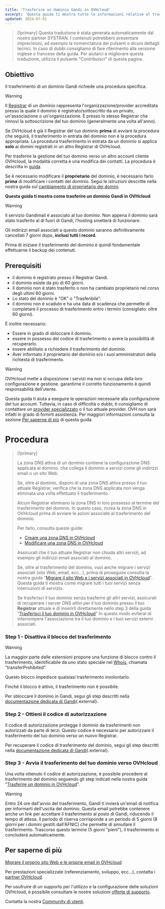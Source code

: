 ```yaml
---
title: 'Trasferire un dominio Gandi in OVHcloud'
excerpt: 'Questa guida ti mostra tutte le informazioni relative al trasferimento di un dominio Gandi in OVHcloud'
updated: 2024-07-01
---
```


> [!primary]
> Questa traduzione è stata generata automaticamente dal nostro partner SYSTRAN. I contenuti potrebbero presentare imprecisioni, ad esempio la nomenclatura dei pulsanti o alcuni dettagli tecnici. In caso di dubbi consigliamo di fare riferimento alla versione inglese o francese della guida. Per aiutarci a migliorare questa traduzione, utilizza il pulsante "Contribuisci" di questa pagina.
>

## Obiettivo

Il trasferimento di un dominio Gandi richiede una procedura specifica.

> [!warning]
>
> Il [Registrar](/links/web/domains-what-is-registrar) di un dominio rappresenta l'organizzazione/provider accreditata presso la quale il dominio è registrato/sottoscritto da un privato, un'associazione o un'organizzazione. È presso lo stesso Registrar che rinnovi la sottoscrizione del tuo dominio (generalmente una volta all'anno).
>
> Se OVHcloud è già il Registrar del tuo dominio **prima** di avviare la procedura che seguirà, il trasferimento in entrata del dominio non è la procedura appropriata. La procedura trasferimento in entrata da un dominio si applica **solo** ai domini registrati in un altro Registrar di OVHcloud.
>
> Per trasferire la gestione del tuo dominio verso un altro account cliente OVHcloud, la modalità corretta è una modifica dei contatti. La procedura è descritta in [guida](/pages/account_and_service_management/account_information/managing_contacts).
>
> Se è necessario modificare il **proprietario** del dominio, è necessario farlo **prima** di modificare i contatti del dominio. Segui le istruzioni descritte nella nostra guida sul [cambiamento di proprietario dei domini](/pages/web_cloud/domains/trade_domain).
>

**Questa guida ti mostra come trasferire un dominio Gandi in OVHcloud**

> [!warning]
>
> Il servizio Gandimail è associato al tuo dominio. Non appena il dominio sarà stato trasferito al di fuori di Gandi, l’hosting smetterà di funzionare. 
>
> Gli indirizzi email associati a questo dominio saranno definitivamente cancellati 7 giorni dopo, **inclusi tutti i record**.
>
> Prima di iniziare il trasferimento del dominio è quindi fondamentale effettuarne il backup dei contenuti.
>

## Prerequisiti

- il dominio è registrato presso il Registrar Gandi.
- il dominio esiste da più di 60 giorni.
- Il dominio non è stato trasferito o non ha cambiato proprietario nel corso degli ultimi 60 giorni.
- Lo stato del dominio è "OK" o "Trasferibile".
- il dominio non è scaduto e ha una data di scadenza che permette di completare il processo di trasferimento entro i termini (consigliato: oltre 60 giorni).

È inoltre necessario:

- Essere in grado di sbloccare il dominio.
- essere in possesso del codice di trasferimento o avere la possibilità di recuperarlo.
- essere abilitato a richiedere il trasferimento del dominio.
- Aver informato il proprietario del dominio e/o i suoi amministratori della richiesta di trasferimento.

> [!warning]
>
> OVHcloud mette a disposizione i servizi ma non si occupa della loro configurazione e gestione. garantirne il corretto funzionamento è quindi responsabilità dell’utente.
>
> Questa guida ti aiuta a eseguire le operazioni necessarie alla configurazione del tuo account. Tuttavia, in caso di difficoltà o dubbi, ti consigliamo di contattare un [provider specializzato](/links/partner) o il tuo attuale provider. OVH non sarà infatti in grado di fornirti assistenza. Per maggiori informazioni consulta la sezione [Per saperne di più](#go-further) di questa guida.
>

# Procedura

> [!primary]
>
> La zona DNS attiva di un dominio contiene la configurazione DNS applicata al dominio. che collega il dominio a servizi come gli indirizzi email o un sito Web.
>
> Se, oltre al dominio, disponi di una zona DNS attiva presso il tuo attuale Registrar, verifica che la zona DNS applicata non venga eliminata una volta effettuato il trasferimento.
>
> Alcuni Registrar eliminano la zona DNS in loro possesso al termine del trasferimento del dominio. In questo caso, ricrea la zona DNS in OVHcloud prima di avviare le azioni associate al trasferimento del dominio.
>
> Per farlo, consulta queste guide:
>
> - [Creare una zona DNS in OVHcloud](/pages/web_cloud/domains/dns_zone_create)
> - [Modificare una zona DNS in OVHcloud](/pages/web_cloud/domains/dns_zone_edit)
>
> Assicurati che il tuo attuale Registrar non chiuda altri servizi, ad esempio gli indirizzi email associati al dominio.
>
> Se, oltre al trasferimento del dominio, vuoi anche migrare i servizi associati (sito Web, email, ecc...), prima di proseguire consulta la nostra guida "[Migrare il sito Web e i servizi associati in OVHcloud](/pages/web_cloud/web_hosting/hosting_migrating_to_ovh)".
> Questa guida ti mostra come migrare tutti i tuoi servizi senza interruzioni di servizio.
>
> Se trasferisci il tuo dominio senza trasferire gli altri servizi, assicurati di recuperare i server DNS attivi per il tuo dominio presso il tuo **Registrar** attuale e di inserirli direttamente nello step 3 della guida "[Trasferisci il tuo dominio in OVHcloud](/pages/web_cloud/domains/transfer_incoming_generic_domain)"
> In questo modo eviterai di interrompere l'associazione tra il tuo dominio e i tuoi servizi esterni associati.
>

### Step 1 - Disattiva il blocco del trasferimento

> [!warning]
>
> La maggior parte delle estensioni propone una funzione di blocco contro il trasferimento, identificabile da uno stato speciale nel [Whois](/links/web/domains-whois), chiamata "transferProhibited".
>
> Questo blocco impedisce qualsiasi trasferimento involontario.
>
> Finché il blocco è attivo, il trasferimento non è possibile.
>

Per sbloccare il dominio in Gandi, segui gli step descritti nella [documentazione dedicata di Gandi](https://docs.gandi.net/en/domain_names/transfer_out/transfer_lock.html){.external}.

### Step 2 - Ottieni il codice di autorizzazione

Il codice di autorizzazione protegge il dominio da trasferimenti non autorizzati da parte di terzi. Questo codice è necessario per autorizzare il trasferimento del tuo dominio verso un nuovo Registrar.

Per recuperare il codice di trasferimento del dominio, segui gli step descritti nella [documentazione dedicata di Gandi](https://docs.gandi.net/en/domain_names/transfer_out/auth_info.html){.external}.

### Step 3 - Avvia il trasferimento del tuo dominio verso OVHcloud
  
Una volta ottenuto il codice di autorizzazione, è possibile procedere al trasferimento del dominio seguendo gli step indicati nella nostra guida "[Trasferire un dominio in OVHcloud](/pages/web_cloud/domains/transfer_incoming_generic_domain)".

> [!warning]
>
> Entro 24 ore dall'avvio del trasferimento, Gandi ti invierà un'email di notifica per informarti dell'uscita del dominio.
> Questa email potrebbe contenere anche un link per accettare il trasferimento al posto di Gandi, riducendo il tempo di attesa.
> Il periodo di riserva corrisponde a un periodo di 5 giorni (8 giorni per i domini gestiti dall'AFNIC) che permette di annullare il trasferimento.
> Trascorso questo termine (5 giorni "pieni"), il trasferimento si concluderà automaticamente.
>

## Per saperne di più <a name="go-further"></a>

[Migrare il proprio sito Web e le proprie email in OVHcloud](/pages/web_cloud/web_hosting/hosting_migrating_to_ovh)

Per prestazioni specializzate (referenziamento, sviluppo, ecc...), contatta i [partner OVHcloud](/links/partner).

Per usufruire di un supporto per l'utilizzo e la configurazione delle soluzioni OVHcloud, è possibile consultare le nostre soluzioni [offerte di supporto](/links/support).

Contatta la nostra [Community di utenti](/links/community).
